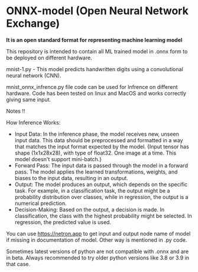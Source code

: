 # ONNX-model (Open Neural Network Exchange) 

**It is an open standard format for representing machine learning model**

This repository is intended to contain all ML trained model in .onnx form to be deployed on different hardware.

mnist-1.py - This model predicts handwritten digits using a convolutional neural network (CNN).

mnist_onnx_infrence.py file code can be used for Infrence on different hardware. Code has been tested on linux and MacOS and works correctly giving same input. 

Notes !!

How Inference Works:
* Input Data: In the inference phase, the model receives new, unseen input data. This data should be preprocessed and formatted in a way that matches the input format expected by the model. {Input tensor has shape (1x1x28x28), with type of float32. One image at a time. This model doesn't support mini-batch.}
* Forward Pass: The input data is passed through the model in a forward pass. The model applies the learned transformations, weights, and biases to the input data, resulting in an output.
* Output: The model produces an output, which depends on the specific task. For example, in a classification task, the output might be a probability distribution over classes, while in regression, the output is a numerical prediction.
* Decision-Making: Based on the output, a decision is made. In classification, the class with the highest probability might be selected. In regression, the predicted value is used.

You can use https://netron.app to get input and output node name of model if missing in documentation of model. Other way is mentioned in .py code.

Sometimes latest versions of python are not compatible with .onnx and are in beta. Always recommended to try older python versions like 3.8 or 3.9 in that case.







